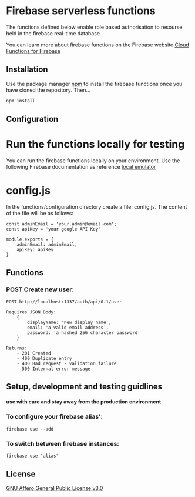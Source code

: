 # Firebase serverless functions
The functions defined below enable role based authorisation to resourse held in the firebase real-time database.

You can learn more about firebase functions on the Firebase website [Cloud Functions for Firebase](https://firebase.google.com/docs/functions)

## Installation
Use the package manager [npm](https://github.com/mattcole75/firebase-functions) to install the firebase functions once you have cloned the repository. Then...

```bash
npm install
```

## Configuration
# Run the functions locally for testing
You can run the firebase functions locally on your environment. Use the following Firebase documentation as reference [local emulator](https://firebase.google.com/docs/functions/local-emulator)

# config.js
In the functions/configuration directory create a file: config.js. The content of the file will be as follows:

```
const adminEmail = 'your.admin@email.com';
const apiKey = 'your google API Key'

module.exports = {
    adminEmail: adminEmail,
    apiKey: apiKey
}
```

## Functions

### POST Create new user:

```
POST http://localhost:1337/auth/api/0.1/user

Requires JSON Body:
    {
        displayName: 'new display name',
        email: 'a valid email address',
        password: 'a hashed 256 character password'
    }

Returns:
    - 201 Created
    - 400 Duplicate entry
    - 400 Bad request - validation failure
    - 500 Internal error message
```
## Setup, development and testing guidlines 
#### use with care and stay away from the production environment

### To configure your firebase alias':
```
firebase use --add
```

### To switch between firebase instances:
```
firebase use "alias"
```
## License
[GNU Affero General Public License v3.0](https://choosealicense.com/licenses/agpl-3.0/)
